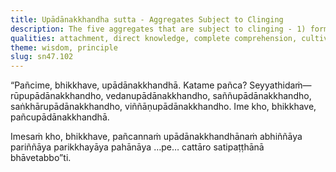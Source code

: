 ```yaml
---
title: Upādānakkhandha sutta - Aggregates Subject to Clinging
description: The five aggregates that are subject to clinging - 1) form, 2) feeling, 3) perception, 4) intentional constructs, and 5) consciousness - are described in brief. The four establishments of mindfulness should be cultivated for directly knowing, full understanding, complete exhaustion, and giving up of these five aggregates that are subject to clinging.
qualities: attachment, direct knowledge, complete comprehension, cultivation, mindfulness
theme: wisdom, principle
slug: sn47.102
---
```


“Pañcime, bhikkhave, upādānakkhandhā. Katame pañca? Seyyathidaṁ—rūpupādānakkhandho, vedanupādānakkhandho, saññupādānakkhandho, saṅkhārupādānakkhandho, viññāṇupādānakkhandho. Ime kho, bhikkhave, pañcupādānakkhandhā.

Imesaṁ kho, bhikkhave, pañcannaṁ upādānakkhandhānaṁ abhiññāya pariññāya parikkhayāya pahānāya …pe… cattāro satipaṭṭhānā bhāvetabbo”ti.